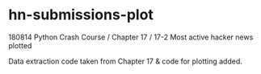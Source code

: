 # hn-submissions-plot
180814 Python Crash Course / Chapter 17 / 17-2 Most active hacker news plotted

Data extraction code taken from Chapter 17 & code for plotting added. 
